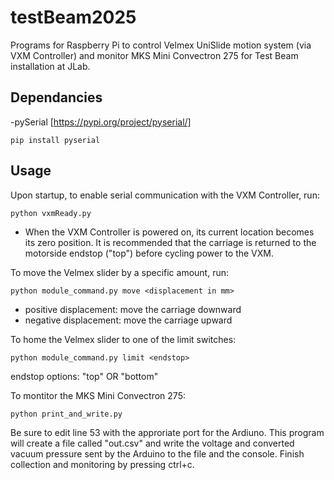 # testBeam2025
Programs for Raspberry Pi to control Velmex UniSlide motion system (via VXM Controller) and monitor MKS Mini Convectron 275 for Test Beam installation at JLab.

## Dependancies

-pySerial [https://pypi.org/project/pyserial/]
```
pip install pyserial
```

## Usage
Upon startup, to enable serial communication with the VXM Controller, run:
```
python vxmReady.py
```
* When the VXM Controller is powered on, its current location becomes its zero position. It is recommended that the carriage is returned to the motorside endstop ("top") before cycling power to the VXM.


To move the Velmex slider by a specific amount, run:
```
python module_command.py move <displacement in mm>
```
  - positive displacement: move the carriage downward
  - negative displacement: move the carriage upward


To home the Velmex slider to one of the limit switches:
```
python module_command.py limit <endstop>
```
  endstop options: "top" OR "bottom"


To montitor the MKS Mini Convectron 275:
```
python print_and_write.py
```
Be sure to edit line 53 with the approriate port for the Ardiuno. This program will create a file called "out.csv" and write the voltage and converted vacuum pressure sent by the Arduino to the file and the console. Finish collection and monitoring by pressing ctrl+c.
